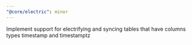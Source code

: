 ```yaml
---
"@core/electric": minor
---
```


Implement support for electrifying and syncing tables that have columns types timestamp and timestamptz

